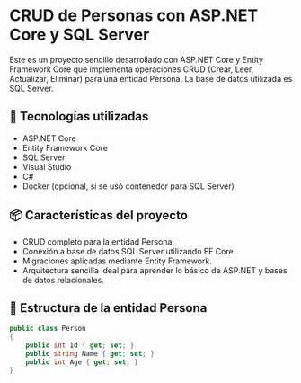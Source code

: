 # CRUD de Personas con ASP.NET Core y SQL Server

Este es un proyecto sencillo desarrollado con ASP.NET Core y Entity Framework Core que implementa operaciones CRUD (Crear, Leer, Actualizar, Eliminar) para una entidad Persona. La base de datos utilizada es SQL Server.

## 🧱 Tecnologías utilizadas

- ASP.NET Core
- Entity Framework Core
- SQL Server
- Visual Studio
- C#
- Docker (opcional, si se usó contenedor para SQL Server)

## 📦 Características del proyecto

- CRUD completo para la entidad Persona.
- Conexión a base de datos SQL Server utilizando EF Core.
- Migraciones aplicadas mediante Entity Framework.
- Arquitectura sencilla ideal para aprender lo básico de ASP.NET y bases de datos relacionales.

## 📄 Estructura de la entidad Persona

```csharp
public class Person
{
    public int Id { get; set; }
    public string Name { get; set; }
    public int Age { get; set; }
}
